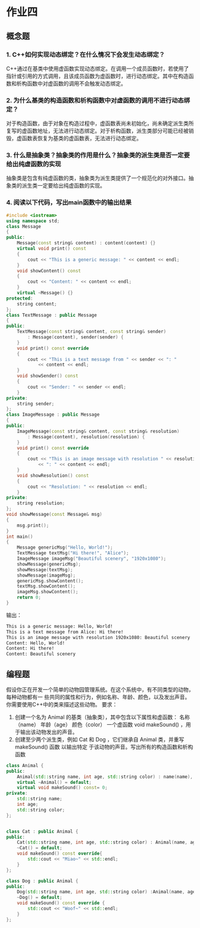 # 作业四
## 概念题
### 1. C++如何实现动态绑定？在什么情况下会发生动态绑定？
C++通过在基类中使用虚函数实现动态绑定。在调用一个成员函数时，若使用了指针或引用的方式调用，且该成员函数为虚函数时，进行动态绑定。其中在构造函数和析构函数中对虚函数的调用不会触发动态绑定。
### 2. 为什么基类的构造函数和析构函数中对虚函数的调用不进行动态绑定？
对于构造函数，由于对象在构造过程中，虚函数表尚未初始化，尚未确定派生类所复写的虚函数地址，无法进行动态绑定。对于析构函数，派生类部分可能已经被销毁，虚函数表恢复为基类的虚函数表，无法进行动态绑定。
### 3. 什么是抽象类？抽象类的作用是什么？抽象类的派生类是否一定要给出纯虚函数的实现
抽象类是包含有纯虚函数的类，抽象类为派生类提供了一个规范化的对外接口。抽象类的派生类一定要给出纯虚函数的实现。
### 4. 阅读以下代码，写出main函数中的输出结果
```cpp
#include <iostream>
using namespace std;
class Message
{
public:
	Message(const string& content) : content(content) {}
	virtual void print() const
	{
		cout << "This is a generic message: " << content << endl;
	}
	void showContent() const
	{
		cout << "Content: " << content << endl;
	}
	virtual ~Message() {}
protected:
	string content;
};
class TextMessage : public Message
{
public:
	TextMessage(const string& content, const string& sender)
		: Message(content), sender(sender) {
	}
	void print() const override
	{
		cout << "This is a text message from " << sender << ": "
			<< content << endl;
	}
	void showSender() const
	{
		cout << "Sender: " << sender << endl;
	}
private:
	string sender;
};
class ImageMessage : public Message
{
public:
	ImageMessage(const string& content, const string& resolution)
		: Message(content), resolution(resolution) {
	}
	void print() const override
	{
		cout << "This is an image message with resolution " << resolution
			<< ": " << content << endl;
	}
	void showResolution() const
	{
		cout << "Resolution: " << resolution << endl;
	}
private:
	string resolution;
};
void showMessage(const Message& msg)
{
	msg.print();
}
int main()
{
	Message genericMsg("Hello, World!");
	TextMessage textMsg("Hi there!", "Alice");
	ImageMessage imageMsg("Beautiful scenery", "1920x1080");
	showMessage(genericMsg);
	showMessage(textMsg);
	showMessage(imageMsg);
	genericMsg.showContent();
	textMsg.showContent();
	imageMsg.showContent();
	return 0;
}
```
输出：
```bash
This is a generic message: Hello, World!
This is a text message from Alice: Hi there!
This is an image message with resolution 1920x1080: Beautiful scenery
Content: Hello, World!
Content: Hi there!
Content: Beautiful scenery
```
## 编程题
假设你正在开发一个简单的动物园管理系统。在这个系统中，有不同类型的动物，每种动物都有一 些共同的属性和行为，例如名称、年龄、颜色，以及发出声音。你需要使用C++中的类来描述这些动物。
要求： 
1. 创建一个名为 Animal 的基类（抽象类），其中包含以下属性和虚函数：
名称（name）
年龄（age）
颜色（color）
一个虚函数 void makeSound() ，用于输出该动物发出的声音。
2. 创建至少两个派生类，例如 Cat 和 Dog ，它们继承自 Animal 类，并重写 makeSound() 函数 以输出特定
于该动物的声音。写出所有的构造函数和析构函数
```cpp
class Animal {
public:
	Animal(std::string name, int age, std::string color) : name(name), age(age), color(color) {}
	virtual ~Animal() = default;
	virtual void makeSound() const= 0;
private:
	std::string name;
	int age;
	std::string color;
};


class Cat : public Animal {
public:
	Cat(std::string name, int age, std::string color) : Animal(name, age, color){}
	~Cat() = default;
	void makeSound() const override{
		std::cout << "Miao~" << std::endl;
	}
};

class Dog : public Animal {
public:
	Dog(std::string name, int age, std::string color) :Animal(name, age, color){}
	~Dog() = default;
	void makeSound() const override {
		std::cout << "Woof~" << std::endl;
	}
};
```